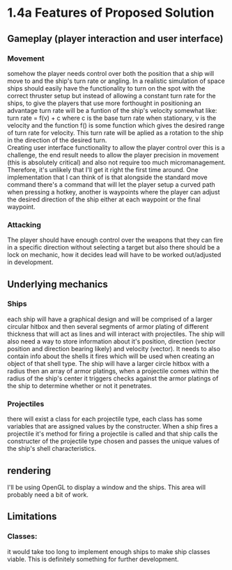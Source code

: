# 1.4a Features of Proposed Solution

## Gameplay (player interaction and user interface)

### Movement

somehow the player needs control over both the position that a ship will move to and the ship's turn rate or angling. In a realistic simulation of space ships should easily have the functionality to turn on the spot with the correct thruster setup but instead of allowing a constant turn rate for the ships, to give the players that use more forthought in positioning an advantage turn rate will be a funtion of the ship's velocity somewhat like: turn rate = f(v) + c where c is the base turn rate when stationary, v is the velocity and the function f() is some function which gives the desired range of turn rate for velocity. This turn rate will be aplied as a rotation to the ship in the direction of the desired turn.\
Creating user interface functionality to allow the player control over this is a challenge, the end result needs to allow the player precision in movement (this is absolutely critical) and also not require too much micromanagement. Therefore, it's unlikely that I'll get it right the first time around. One implementation that I can think of is that alongside the standard move command there's a command that will let the player setup a curved path when pressing a hotkey, another is waypoints where the player can adjust the desired direction of the ship either at each waypoint or the final waypoint.

### Attacking

The player should have enough control over the weapons that they can fire in a specific direction without selecting a target but also there should be a lock on mechanic, how it decides lead will have to be worked out/adjusted in development.

###

## Underlying mechanics

### Ships

each ship will have a graphical design and will be comprised of a larger circular hitbox and then several segments of armor plating of different thickness that will act as lines and will interact with projectiles. The ship will also need a way to store information about it's position, direction (vector position and direction bearing likely) and velocity (vector). It needs to also contain info about the shells it fires which will be used when creating an object of that shell type. The ship will have a larger circle hitbox with a radius then an array of armor platings, when a projectile comes within the radius of the ship's center it triggers checks against the armor platings of the ship to determine whether or not it penetrates.

### Projectiles

there will exist a class for each projectile type, each class has some variables that are assigned values by the constructer. When a ship fires a projectile it's method for firing a projectile is called and that ship calls the constructer of the projectile type chosen and passes the unique values of the ship's shell characteristics.

## rendering

I'll be using OpenGL to display a window and the ships. This area will probably need a bit of work.

## Limitations

### Classes:

it would take too long to implement enough ships to make ship classes viable. This is definitely something for further development.

